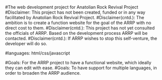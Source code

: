#The web development project for Anatolian Rock Revival Project
#Disclaimer: This project has not been created, funded or in any way facilitated by Anatolian Rock Revival Project.
#Disclaimer(cntd.): The ambition is to create a function website for the goal of the ARRP with no direct cost to them.
#Disclaimer(cntd.): This project has not yet consulted the officials of ARRP. Based on the development process ARRP will be contacted.
#Disclaimer(cntd.): If ARRP wishes to stop this self-venture, the developer will do so.

#languages: html/css/javascript

#Goals: For the ARRP project to have a functional website, which ideally they can edit with ease.
#Goals: To have support for multiple languages, in order to broaden the ARRP audience.
